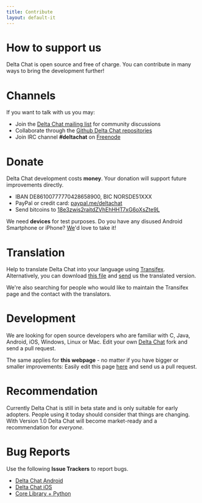 ```yaml
---
title: Contribute
layout: default-it
---
```


# How to support us

Delta Chat is open source and free of charge. You can contribute in many ways to bring the development further!


# Channels

If you want to talk with us you may:

- Join the [Delta Chat mailing list](https://lists.codespeak.net/postorius/lists/delta.codespeak.net/) for community discussions
- Collaborate through the [Github Delta Chat repositories](https://github.com/deltachat/)
- Join IRC channel **#deltachat** on [Freenode](https://webchat.freenode.net?uio=MTE9MjA16a&channels=%23deltachat)


# Donate

Delta Chat development costs **money**. Your donation will support future improvements directly.

- IBAN DE86100777770428658900, BIC NORSDE51XXX
- PayPal or credit card: [paypal.me/deltachat](https://paypal.me/deltachat/20)
- Send bitcoins to [18e3zwis2raitdZVhEhHHT7xG6oXsZte9L](bitcoin:18e3zwis2raitdZVhEhHHT7xG6oXsZte9L)

We need **devices** for test purposes. Do you have any disused Android Smartphone or iPhone?
[We](imprint)'d love to take it!

# Translation

Help to translate Delta Chat into your language using 
[Transifex](https://www.transifex.com/delta-chat/delta-chat-android/).
Alternatively, you can download [this file](https://raw.githubusercontent.com/deltachat/deltachat-android/master/MessengerProj/src/main/res/values/strings.xml) and [send](imprint) us the translated version.

We're also searching for people who would like to maintain the Transifex page and the contact with the translators.


# Development

We are looking for open source developers who are familiar with C, Java, Android, iOS, Windows, Linux or Mac.
Edit your own [Delta Chat](https://github.com/deltachat/) fork and send a pull request.

The same applies for **this webpage** - no matter if you have bigger or smaller improvements: Easily edit this page [here](https://github.com/deltachat/deltachat-pages) and send us a pull request.

# Recommendation

Currently Delta Chat is still in beta state and is only suitable for early adopters. People using it today should consider that things are changing. With Version 1.0 Delta Chat will become market-ready and a recommendation for _everyone_. 


# Bug Reports

Use the following **Issue Trackers** to report bugs.

- [Delta Chat Android](https://github.com/deltachat/deltachat-android/issues)
- [Delta Chat iOS](https://github.com/deltachat/deltachat-ios/issues)
- [Core Library + Python](https://github.com/deltachat/deltachat-core/issues)



